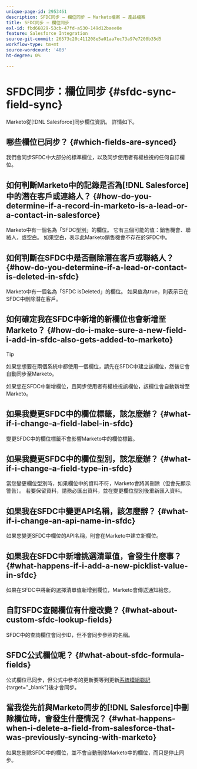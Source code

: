 ```yaml
---
unique-page-id: 2953461
description: SFDC同步 — 欄位同步 — Marketo檔案 — 產品檔案
title: SFDC同步 — 欄位同步
exl-id: fbd66829-53cb-47fd-a530-149d12baee0e
feature: Salesforce Integration
source-git-commit: 26573c20c411208e5a01aa7ec73a97e7208b35d5
workflow-type: tm+mt
source-wordcount: '403'
ht-degree: 0%

---
```


# SFDC同步：欄位同步 {#sfdc-sync-field-sync}

Marketo從[!DNL Salesforce]同步欄位資訊。 詳情如下。

## 哪些欄位已同步？ {#which-fields-are-synced}

我們會同步SFDC中大部分的標準欄位，以及同步使用者有權檢視的任何自訂欄位。

## 如何判斷Marketo中的記錄是否為[!DNL Salesforce]中的潛在客戶或連絡人？ {#how-do-you-determine-if-a-record-in-marketo-is-a-lead-or-a-contact-in-salesforce}

Marketo中有一個名為「SFDC型別」的欄位。 它有三個可能的值：銷售機會、聯絡人，或空白。 如果空白，表示此Marketo銷售機會不存在於SFDC中。

## 如何判斷在SFDC中是否刪除潛在客戶或聯絡人？ {#how-do-you-determine-if-a-lead-or-contact-is-deleted-in-sfdc}

Marketo中有一個名為「SFDC isDeleted」的欄位。 如果值為true，則表示已在SFDC中刪除潛在客戶。

## 如何確定我在SFDC中新增的新欄位也會新增至Marketo？ {#how-do-i-make-sure-a-new-field-i-add-in-sfdc-also-gets-added-to-marketo}

>[!TIP]
>
>如果您想要在兩個系統中都使用一個欄位，請先在SFDC中建立該欄位，然後它會自動同步至Marketo。

如果您在SFDC中新增欄位，且同步使用者有權檢視該欄位，該欄位會自動新增至Marketo。

## 如果我變更SFDC中的欄位標籤，該怎麼辦？ {#what-if-i-change-a-field-label-in-sfdc}

變更SFDC中的欄位標籤不會影響Marketo中的欄位標籤。

## 如果我變更SFDC中的欄位型別，該怎麼辦？ {#what-if-i-change-a-field-type-in-sfdc}

當您變更欄位型別時，如果欄位中的資料不符，Marketo會將其刪除（但會先顯示警告）。 若要保留資料，請務必匯出資料，並在變更欄位型別後重新匯入資料。

## 如果我在SFDC中變更API名稱，該怎麼辦？ {#what-if-i-change-an-api-name-in-sfdc}

如果您變更SFDC中欄位的API名稱，則會在Marketo中建立新欄位。

## 如果我在SFDC中新增挑選清單值，會發生什麼事？ {#what-happens-if-i-add-a-new-picklist-value-in-sfdc}

如果在SFDC中將新的選擇清單值新增到欄位，Marketo會傳送通知給您。

## 自訂SFDC查閱欄位有什麼改變？ {#what-about-custom-sfdc-lookup-fields}

SFDC中的查詢欄位會同步ID，但不會同步參照的名稱。

## SFDC公式欄位呢？ {#what-about-sfdc-formula-fields}

公式欄位已同步，但公式中參考的更新要等到更新[系統模組戳記](https://help.salesforce.com/apex/HTViewSolution?id=000193203&language=en_US){target="_blank"}後才會同步。

## 當我從先前與Marketo同步的[!DNL Salesforce]中刪除欄位時，會發生什麼情況？ {#what-happens-when-i-delete-a-field-from-salesforce-that-was-previously-syncing-with-marketo}

如果您刪除SFDC中的欄位，並不會自動刪除Marketo中的欄位，而只是停止同步。
